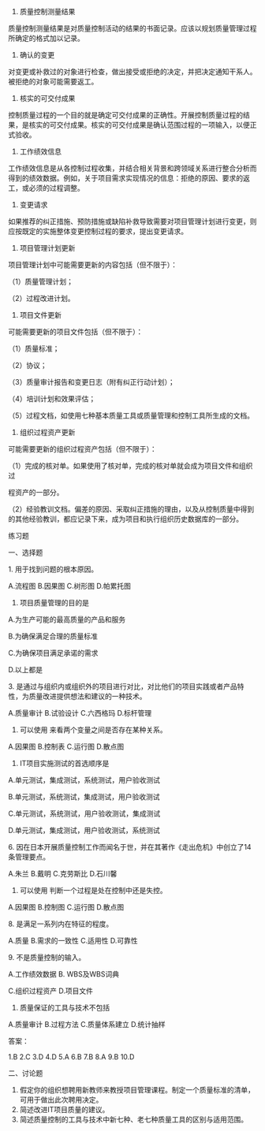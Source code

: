 
1. 质量控制测量结果

质量控制测量结果是对质量控制活动的结果的书面记录。应该以规划质量管理过程所确定的格式加以记录。

1. 确认的变更

对变更或补救过的对象进行检查，做出接受或拒绝的决定，并把决定通知干系人。被拒绝的对象可能需要返工。

1. 核实的可交付成果

控制质量过程的一个目的就是确定可交付成果的正确性。开展控制质量过程的结果，是核实的可交付成果。核实的可交付成果是确认范围过程的一项输入，以便正式验收。

1. 工作绩效信息

工作绩效信息是从各控制过程收集，并结合相关背景和跨领域关系进行整合分析而得到的绩效数据。例如，关于项目需求实现情况的信息：拒绝的原因、要求的返工，或必须的过程调整。

1. 变更请求

如果推荐的纠正措施、预防措施或缺陷补救导致需要对项目管理计划进行变更，则应按既定的实施整体变更控制过程的要求，提出变更请求。

1. 项目管理计划更新

项目管理计划中可能需要更新的内容包括（但不限于）：

（1）质量管理计划；

（2）过程改进计划。

1. 项目文件更新

可能需要更新的项目文件包括（但不限于）：

（1）质量标准；

（2）协议；

（3）质量审计报告和变更日志（附有纠正行动计划）；

（4）培训计划和效果评估；

（5）过程文档，如使用七种基本质量工具或质量管理和控制工具所生成的文档。

1. 组织过程资产更新

可能需要更新的组织过程资产包括（但不限于）：

（1）完成的核对单。如果使用了核对单，完成的核对单就会成为项目文件和组织过

程资产的一部分。

（2）经验教训文档。偏差的原因、采取纠正措施的理由，以及从控制质量中得到的其他经验教训，都应记录下来，成为项目和执行组织历史数据库的一部分。

练习题

一、选择题

1\. 用于找到问题的根本原因。

A.流程图 B.因果图 C.树形图 D.帕累托图

1. 项目质量管理的目的是

A.为生产可能的最高质量的产品和服务

B.为确保满足合理的质量标准

C.为确保项目满足承诺的需求

D.以上都是

3\.
是通过与组织内或组织外的项目进行对比，对比他们的项目实践或者产品特性，为质量改进提供想法和建议的一种技术。

A.质量审计 B.试验设计 C.六西格玛 D.标杆管理

1. 可以使用 来看两个变量之间是否存在某种关系。

A.因果图 B.控制表 C.运行图 D.散点图

1. IT项目实施测试的首选顺序是

A.单元测试，集成测试，系统测试，用户验收测试

B.单元测试，系统测试，集成测试，用户验收测试

C.单元测试，系统测试，用户验收测试，集成测试

D.单元测试，集成测试，用户验收测试，系统测试

6\.
因在日本开展质量控制工作而闻名于世，并在其著作《走出危机》中创立了14条管理要点。

A.朱兰 B.戴明 C.克劳斯比 D.石川馨

1. 可以使用 判断一个过程是处在控制中还是失控。

A.因果图 B.控制图 C.运行图 D.散点图

8\. 是满足一系列内在特征的程度。

A.质量 B.需求的一致性 C.适用性 D.可靠性

9\. 不是质量控制的输入。

A.工作绩效数据 B. WBS及WBS词典

C.组织过程资产 D.项目文件

1. 质量保证的工具与技术不包括

A.质量审计 B.过程方法 C.质量体系建立 D.统计抽样

答案：

1.B 2.C 3.D 4.D 5.A 6.B 7.B 8.A 9.B 10.D

二、讨论题

1. 假定你的组织想聘用新教师来教授项目管理课程。制定一个质量标准的清单，可用于做出此次聘用决定。
2. 简述改进IT项目质量的建议。
3. 简述质量控制的工具与技术中新七种、老七种质量工具的区别与适用范围。

